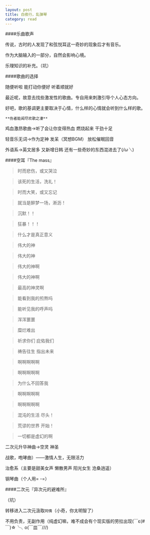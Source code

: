 ```yaml
---
layout: post
title: 白夜行，乱弹琴
category: read
---
```


####乐曲歌声

传说，古时的人发现了和弦悦耳这一奇妙的现象后才有音乐。

作为大脑输入的一部分，自然会影响心境。

乐理知识的补充。（坑）

####歌曲的选择

随便听啦 能打动你便好 听着顺就好

最近呢，故意去找些激发性的歌曲。专自用来刺激引导个人心态方向。

好吧，歌的基调更主要取决于心情，什么样的心情就会听到什么样的歌。

`**伤者能闻尽欢歌之凄**`

鸡血激昂歌曲->听了会让你变得热血 燃烧起来 干劲十足

轻音乐无词->作为定神 发呆（冥想BGM） 放松催眠回音

外语系->英文居多 又新增日韩 还有一些奇妙的东西混进去了(*/ω＼*)

####空耳『The mass』

> 时而悲伤，或又哭泣

> 该死的生活，洗礼！

> 时而大笑，或又忘记

> 就当是醉梦一场，淅沥！

> 沉默！！

> 狂暴！！！

> 什么才是真正意义

> 伟大的神

> 伟大的神

> 伟大的神啊

> 伟大的神啊

> 最高的神灵啊

> 能看到我的煎熬吗

> 能听见我的呼声吗

> 浑浑噩噩

> 糜烂难出

> 祈求你们 庇佑我们

> 祷告往生 指出未来

> 啊啊啊啊啊

> 啊啊啊啊啊

> 为什么不回答我

> 啊啊啊啊啊

> 啊啊啊啊啊

> 混沌的生活  尽头！

> 荒谬的世界  开始！

> 一切都是虚幻的啊

二次元升华神曲->空灵 神圣

战歌，咆哮曲）——激情人生，无限活力

治愈系（主要是甜美女声 懒散男声 阳光女生 沧桑逍遥）

钢琴曲（个人用= -=）

####二次元『异次元的避难所』

（坑）

转移进入二次元汲取`同情`（小奇，你太明智了）

不用负责，无副作用（纯虚幻嘛，难不成会有个现实版的劳拉出现(￣ε(#￣)☆╰╮o(￣皿￣///)

